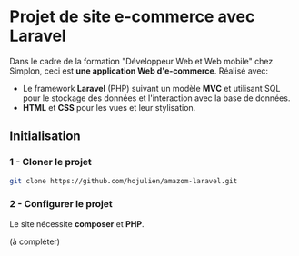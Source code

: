 # Projet de site e-commerce avec Laravel

Dans le cadre de la formation "Développeur Web et Web mobile" chez Simplon, ceci est **une application Web d'e-commerce**. Réalisé avec:

- Le framework **Laravel** (PHP) suivant un modèle **MVC** et utilisant SQL pour le stockage des données et l'interaction avec la base de données.
- **HTML** et **CSS** pour les vues et leur stylisation.

## Initialisation

### 1 - Cloner le projet

```sh
git clone https://github.com/hojulien/amazom-laravel.git
```

### 2 - Configurer le projet

Le site nécessite **composer** et **PHP**.

(à compléter)
